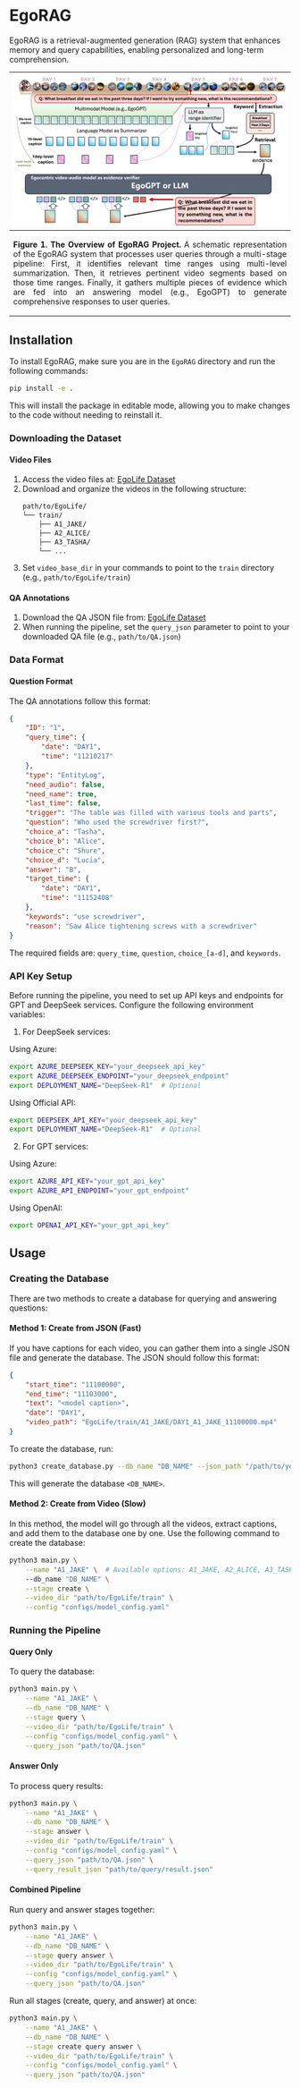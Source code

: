 # EgoRAG

EgoRAG is a retrieval-augmented generation (RAG) system that enhances memory and query capabilities, enabling personalized and long-term comprehension.

| ![teaser.png](../assets/egorag.png) |
|:---|
| <p align="justify"><b>Figure 1. The Overview of EgoRAG Project.</b> A schematic representation of the EgoRAG system that processes user queries through a multi-stage pipeline: First, it identifies relevant time ranges using multi-level summarization. Then, it retrieves pertinent video segments based on those time ranges. Finally, it gathers multiple pieces of evidence which are fed into an answering model (e.g., EgoGPT) to generate comprehensive responses to user queries.
</p>

## Installation

To install EgoRAG, make sure you are in the `EgoRAG` directory and run the following commands:

```bash
pip install -e .
```

This will install the package in editable mode, allowing you to make changes to the code without needing to reinstall it.


### Downloading the Dataset

#### Video Files
1. Access the video files at: [EgoLife Dataset](https://huggingface.co/datasets/lmms-lab/EgoLife/tree/main)
2. Download and organize the videos in the following structure:
   ```
   path/to/EgoLife/
   └── train/
       ├── A1_JAKE/
       ├── A2_ALICE/
       ├── A3_TASHA/
       └── ...
   ```
3. Set `video_base_dir` in your commands to point to the `train` directory (e.g., `path/to/EgoLife/train`)

#### QA Annotations
1. Download the QA JSON file from: [EgoLife Dataset](https://huggingface.co/datasets/lmms-lab/EgoLife/tree/main)
2. When running the pipeline, set the `query_json` parameter to point to your downloaded QA file (e.g., `path/to/QA.json`)

### Data Format

#### Question Format
The QA annotations follow this format:
```json
{
    "ID": "1",
    "query_time": {
        "date": "DAY1",
        "time": "11210217"
    },
    "type": "EntityLog",
    "need_audio": false,
    "need_name": true,
    "last_time": false,
    "trigger": "The table was filled with various tools and parts",
    "question": "Who used the screwdriver first?",
    "choice_a": "Tasha",
    "choice_b": "Alice",
    "choice_c": "Shure",
    "choice_d": "Lucia",
    "answer": "B",
    "target_time": {
        "date": "DAY1",
        "time": "11152408"
    },
    "keywords": "use screwdriver",
    "reason": "Saw Alice tightening screws with a screwdriver"
}
```

The required fields are: `query_time`, `question`, `choice_[a-d]`, and `keywords`.

### API Key Setup

Before running the pipeline, you need to set up API keys and endpoints for GPT and DeepSeek services. Configure the following environment variables:

1. For DeepSeek services:

Using Azure:
```bash
export AZURE_DEEPSEEK_KEY="your_deepseek_api_key"
export AZURE_DEEPSEEK_ENDPOINT="your_deepseek_endpoint"
export DEPLOYMENT_NAME="DeepSeek-R1"  # Optional
```

Using Official API:
```bash
export DEEPSEEK_API_KEY="your_deepseek_api_key"
export DEPLOYMENT_NAME="DeepSeek-R1"  # Optional
```

2. For GPT services:

Using Azure:
```bash
export AZURE_API_KEY="your_gpt_api_key"
export AZURE_API_ENDPOINT="your_gpt_endpoint"
```

Using OpenAI:
```bash
export OPENAI_API_KEY="your_gpt_api_key"
```

## Usage

### Creating the Database

There are two methods to create a database for querying and answering questions:

#### Method 1: Create from JSON (Fast)

If you have captions for each video, you can gather them into a single JSON file and generate the database. The JSON should follow this format:

```json
{
    "start_time": "11100000",
    "end_time": "11103000",
    "text": "<model caption>",
    "date": "DAY1",
    "video_path": "EgoLife/train/A1_JAKE/DAY1_A1_JAKE_11100000.mp4"
}
```

To create the database, run:

```bash
python3 create_database.py --db_name "DB_NAME" --json_path "/path/to/your/database.json"
```

This will generate the database `<DB_NAME>`.

#### Method 2: Create from Video (Slow)

In this method, the model will go through all the videos, extract captions, and add them to the database one by one. Use the following command to create the database:

```bash
python3 main.py \
    --name "A1_JAKE" \  # Available options: A1_JAKE, A2_ALICE, A3_TASHA, etc.
    --db_name "DB_NAME" \
    --stage create \
    --video_dir "path/to/EgoLife/train" \
    --config "configs/model_config.yaml"
```

### Running the Pipeline

#### Query Only
To query the database:
```bash
python3 main.py \
    --name "A1_JAKE" \
    --db_name "DB_NAME" \
    --stage query \
    --video_dir "path/to/EgoLife/train" \
    --config "configs/model_config.yaml" \
    --query_json "path/to/QA.json"
```

#### Answer Only
To process query results:
```bash
python3 main.py \
    --name "A1_JAKE" \
    --db_name "DB_NAME" \
    --stage answer \
    --video_dir "path/to/EgoLife/train" \
    --config "configs/model_config.yaml" \
    --query_json "path/to/QA.json" \
    --query_result_json "path/to/query/result.json"
```

#### Combined Pipeline
Run query and answer stages together:
```bash
python3 main.py \
    --name "A1_JAKE" \
    --db_name "DB_NAME" \
    --stage query answer \
    --video_dir "path/to/EgoLife/train" \
    --config "configs/model_config.yaml" \
    --query_json "path/to/QA.json"
```

Run all stages (create, query, and answer) at once:
```bash
python3 main.py \
    --name "A1_JAKE" \
    --db_name "DB_NAME" \
    --stage create query answer \
    --video_dir "path/to/EgoLife/train" \
    --config "configs/model_config.yaml" \
    --query_json "path/to/QA.json"
```

